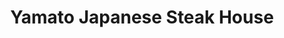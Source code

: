 ---
layout: place
title: "Yamato Japanese Steak House"
permalink: /indiana/new-albany/yamato-japanese-steak-house.html
stateAbbr: IN
stateName: Indiana
cityName: New Albany
seo:
  name: "Yamato Japanese Steak House"
  type: Restaurant
  links: https://yamatonewalbany.com/
description: "Looking for sushi in New Albany, Indiana? Check out Yamato Japanese Steak House for a delightful Japanese dining experience. Enjoy a variety of sushi and oth..."
place_id: ChIJdzE5J8VtaYgRsgso36Rc_dM
photos:
  - name: >-
      places/ChIJdzE5J8VtaYgRsgso36Rc_dM/photos/AeeoHcK2nvpKHhA_KV8d_GsQLX76bppZtIsKQXVUaPb4xqkQeiLpV6BdgTfqfstRRzTHWVFn_22UZef1SSy4wtv2ycNOM3jtnylCJGAsf9UFWNt7kcEyAGYJmFafuD1r70qAZO-xmcyUZF6scj16SLuNsK9XmXSIW2wvfTNttXma9q2vMuCbVv1tXv9gMOHYvTiwmtd1SL7lAsZK31YcOBxtS58KzjlmyXYA_nDZDDpe43TKa4ZHjgfMyc4pFIHep6dtO393buw7tUiHv3PguCQvPnczkxdrsLc17CotC1IyVhSsf7z1-0BPnOC8hAp1BUMn52DV16gYGOy2rA2dLGNNZIVR_Jv_lzv0IdjHi9II1QXeqAbOkcuAuDjCmxCnMsJIQ2YFonmW_MnKiHLPxz61ogLWxldfPZeRjnIO5O0ghkNCHrQu
    widthPx: 4032
    heightPx: 2268
    authorAttributions:
      - displayName: Robbie Lambert
        uri: https://maps.google.com/maps/contrib/115923490204074991796
        photoUri: >-
          https://lh3.googleusercontent.com/a-/ALV-UjWCkn9wThsXqMKgTh_mhH3s0y_lCUFB7cP9lpPa6hXwkK63eWCH=s100-p-k-no-mo
    flagContentUri: >-
      https://www.google.com/local/imagery/report/?cb_client=maps_api_places.places_api&image_key=!1e10!2sCIHM0ogKEICAgIDkmtzEvAE&hl=en-US
    googleMapsUri: >-
      https://www.google.com/maps/place//data=!3m4!1e2!3m2!1sCIHM0ogKEICAgIDkmtzEvAE!2e10!4m2!3m1!1s0x88696dc527393177:0xd3fd5ca4df280bb2
  - name: >-
      places/ChIJdzE5J8VtaYgRsgso36Rc_dM/photos/AeeoHcKs22ckHbn8P0_F9y-gqXcP5pZ-qu0al25ClGKpmsyJBQNTCBzGFyV3BvDqFFavLTzBMVfvDHCND5RHile9uiM4BOaj31rXw6qE-EQwfipWWFUQB834t_WaS79LmhDiS90V0in9EV81EjQkfZE29iQZ4m_rkabwuDzlMpudhmaytCcRiouyqGYqB5MN6cidpi20qjXn3vMzVq1DYLcbX5qAg3xINTdEZlGei-aQTbwMAglJ3ct4DMNrry-FRhhKrFg_m9US6lnLKeVyKqIico5AOLGipviCwjeoxxcFhAr-kA
    widthPx: 800
    heightPx: 600
    authorAttributions:
      - displayName: Yamato Japanese Steak House
        uri: https://maps.google.com/maps/contrib/115476647511305770904
        photoUri: >-
          https://lh3.googleusercontent.com/a/ACg8ocLjpXPVPVn7Mtlhv6e5kUPmhPInJwrDP3GOfWvOWgL_8FxYpg=s100-p-k-no-mo
    flagContentUri: >-
      https://www.google.com/local/imagery/report/?cb_client=maps_api_places.places_api&image_key=!1e10!2sAF1QipNOSLYEL_BI82hbU7hIqebPbJ9ejztUNCtIfDN6&hl=en-US
    googleMapsUri: >-
      https://www.google.com/maps/place//data=!3m4!1e2!3m2!1sAF1QipNOSLYEL_BI82hbU7hIqebPbJ9ejztUNCtIfDN6!2e10!4m2!3m1!1s0x88696dc527393177:0xd3fd5ca4df280bb2
  - name: >-
      places/ChIJdzE5J8VtaYgRsgso36Rc_dM/photos/AeeoHcIB0LEDzUCjhkPSGNg9G9rMbkOXi8c72lT3mHyIwGG9mnL-I9-_QuBE209620sRMgbErvG6V4DgSbTGTfbK15659KKSLEgJiNsQB_K8rO4POdu9lane48p2hgiyaT_HgMLz7Nto9Yr-OxxaQ3d2djHnz1Vlxnx2dTCF3lpgTsPksO6onwlx7YyupRsPqh4x7Ka1sglFYzPYuPL-nXwhuOYCOT6Tlb8CJ67vFInglyT2BJXLJEisNjD1R0mUNQ0zjS8ffRO1U79dBOPZlTpQhatBHq6VuVnU5tthirKN4BW6cZ1rsXY-dOgw51fImF1CDFAG77pW2lnugPjVgoxTgCoEh4Geex6WRvoshEF05Zue3epc5gb9sBHAs-_ZRhdJU-e3z5qZGm2vwUJMlul95us97sN_ah4M0zvtpafmJ2e-a69b
    widthPx: 3056
    heightPx: 3056
    authorAttributions:
      - displayName: Ryan Groves
        uri: https://maps.google.com/maps/contrib/115294179335812851167
        photoUri: >-
          https://lh3.googleusercontent.com/a-/ALV-UjV3yi-NxaOAbkOcN0393i8iXgBneixD81Gk3jR0UWGX0YuSWkCi=s100-p-k-no-mo
    flagContentUri: >-
      https://www.google.com/local/imagery/report/?cb_client=maps_api_places.places_api&image_key=!1e10!2sCIHM0ogKEICAgIDJhrbuyAE&hl=en-US
    googleMapsUri: >-
      https://www.google.com/maps/place//data=!3m4!1e2!3m2!1sCIHM0ogKEICAgIDJhrbuyAE!2e10!4m2!3m1!1s0x88696dc527393177:0xd3fd5ca4df280bb2
  - name: >-
      places/ChIJdzE5J8VtaYgRsgso36Rc_dM/photos/AeeoHcJT63ziStZUCnZjc067_wykX8MJIhrjD9FFllVA5qO8dqw2Fg0f73FXo3Wy874tjGoJrmbutFY_mJzPENC4PSdNMinAwlzH4iMQokdcLQQCGZEjOPr6XasT4emnVJSs9KNLZdVtv3zX_gcQXTm7Hior2UlqdfVgIauyuLIPBmbmncMCfbIyj3wRgUqdJOkbhdY3nyXCgnQgI1VgFeGJk9Gu8NQ0FobDi2XaDEeH1HgRWGlc0cEt4ByAx4oyK67hSiSjOADVZp_Y_SojiOWSU8_1KZvp9qQBeqQc8TS4UMWx9A
    widthPx: 2016
    heightPx: 1512
    authorAttributions:
      - displayName: Yamato Japanese Steak House
        uri: https://maps.google.com/maps/contrib/115476647511305770904
        photoUri: >-
          https://lh3.googleusercontent.com/a/ACg8ocLjpXPVPVn7Mtlhv6e5kUPmhPInJwrDP3GOfWvOWgL_8FxYpg=s100-p-k-no-mo
    flagContentUri: >-
      https://www.google.com/local/imagery/report/?cb_client=maps_api_places.places_api&image_key=!1e10!2sAF1QipOslNjePy_lXr2iTBI6YlzXDUPdggaPRq8emP_x&hl=en-US
    googleMapsUri: >-
      https://www.google.com/maps/place//data=!3m4!1e2!3m2!1sAF1QipOslNjePy_lXr2iTBI6YlzXDUPdggaPRq8emP_x!2e10!4m2!3m1!1s0x88696dc527393177:0xd3fd5ca4df280bb2
  - name: >-
      places/ChIJdzE5J8VtaYgRsgso36Rc_dM/photos/AeeoHcJglBu5WqLiEyV7xVfK4ZdMnjn6TlcMSAljzEWnqQJbhbfFBr4UGBO-t34ezPh5KA_3L7pP556qV4eJSmFANCsgo131CTxXKskWz6C3mGhHv0ARNKMAssBAJHD4Gxb_vOTCDD5po5xi6VQNDJRcnilDfFwmJ4cDAZcQckV9QaC8QIYMr-hHUIv7n9Gt0Dwx8dUXmpoaSObZ-AYdhMv9ECrglbz1m80zGXS3kljUcVbt6rGFSjTUuo-NViSJX66l5_TXy5zne9LJFwZBbL4z56nAAYGEJccQHCdvpSmc0QNBcQ
    widthPx: 1440
    heightPx: 1080
    authorAttributions:
      - displayName: Yamato Japanese Steak House
        uri: https://maps.google.com/maps/contrib/115476647511305770904
        photoUri: >-
          https://lh3.googleusercontent.com/a/ACg8ocLjpXPVPVn7Mtlhv6e5kUPmhPInJwrDP3GOfWvOWgL_8FxYpg=s100-p-k-no-mo
    flagContentUri: >-
      https://www.google.com/local/imagery/report/?cb_client=maps_api_places.places_api&image_key=!1e10!2sAF1QipOUK55NAP4zXTD8PkdrykvbpWhFNDSvle26bX4A&hl=en-US
    googleMapsUri: >-
      https://www.google.com/maps/place//data=!3m4!1e2!3m2!1sAF1QipOUK55NAP4zXTD8PkdrykvbpWhFNDSvle26bX4A!2e10!4m2!3m1!1s0x88696dc527393177:0xd3fd5ca4df280bb2
  - name: >-
      places/ChIJdzE5J8VtaYgRsgso36Rc_dM/photos/AeeoHcIO3aoEoFY0i1BckNEnyfCy34hRQAF5JzqzUKI3pSmNXIwxuf4P9rmX22Lnl_GUWf3fmN0DRcW7uhkKZ-Ga9LQVfvljhT5miubQLcXCespI4bJuG8V0j3QoKn8Eicybs41wbwQoiUcPEIpce2I_KsSdid4obLEju4FZg_qDzMjBeopZqYhjieraRHbRs_A3vlqdeqBQz2N5aPk34LRXHoQ67Rb4iT4uuuCTSYYvOLK7xeNsGD9Vyj2jf0ugPUm-6mfh5ECUeA5f8HnoHblxRUKp64Gmkv0qJ7-92wZVvsILWQ
    widthPx: 4032
    heightPx: 3024
    authorAttributions:
      - displayName: Yamato Japanese Steak House
        uri: https://maps.google.com/maps/contrib/115476647511305770904
        photoUri: >-
          https://lh3.googleusercontent.com/a/ACg8ocLjpXPVPVn7Mtlhv6e5kUPmhPInJwrDP3GOfWvOWgL_8FxYpg=s100-p-k-no-mo
    flagContentUri: >-
      https://www.google.com/local/imagery/report/?cb_client=maps_api_places.places_api&image_key=!1e10!2sAF1QipPZJesD0oYmasKoPz6IRfm10-m_5znkgG3-p_5P&hl=en-US
    googleMapsUri: >-
      https://www.google.com/maps/place//data=!3m4!1e2!3m2!1sAF1QipPZJesD0oYmasKoPz6IRfm10-m_5znkgG3-p_5P!2e10!4m2!3m1!1s0x88696dc527393177:0xd3fd5ca4df280bb2
  - name: >-
      places/ChIJdzE5J8VtaYgRsgso36Rc_dM/photos/AeeoHcIt3YExw1x_vZLyNLBWbfVLjTOuvgReUNyPTlWGS6AG9mjenq08f5TaPQsr2lUBmUBRVBz1pM-UamLXIOtEczPmJhlGRdiXrqb21Q5KMi2C6ahIx6CbTYVi0v87yHL6CSPWc17aLGS7FG6MYe3a5QOm5Z2keDNFu0uonifEcsK4_UjX3-GZI_CDv2Lqjc7eTljblVXFZtXy8-9m_lQZCgBuvXzQo83O_kw7daZI69tr2vpEnFFX8377vRP9e4lQo8moXAWKkfzpyAUNOubnkL7XndmAy5Jp6an3j5TZP36DqQ
    widthPx: 4032
    heightPx: 3024
    authorAttributions:
      - displayName: Yamato Japanese Steak House
        uri: https://maps.google.com/maps/contrib/115476647511305770904
        photoUri: >-
          https://lh3.googleusercontent.com/a/ACg8ocLjpXPVPVn7Mtlhv6e5kUPmhPInJwrDP3GOfWvOWgL_8FxYpg=s100-p-k-no-mo
    flagContentUri: >-
      https://www.google.com/local/imagery/report/?cb_client=maps_api_places.places_api&image_key=!1e10!2sAF1QipPpIRt1AywyWCRgs0x2F3AcPBc93OthFvwVDRjU&hl=en-US
    googleMapsUri: >-
      https://www.google.com/maps/place//data=!3m4!1e2!3m2!1sAF1QipPpIRt1AywyWCRgs0x2F3AcPBc93OthFvwVDRjU!2e10!4m2!3m1!1s0x88696dc527393177:0xd3fd5ca4df280bb2
  - name: >-
      places/ChIJdzE5J8VtaYgRsgso36Rc_dM/photos/AeeoHcIeIeFGAXRcH1E7k0nmRZ5LxkaRw__z87gfNrwYkhJfnphnWVgTy9f97MuT6_wyeePsVHDQSPCCEAThpxoxT6iqsvF2kSHUP3YX_QCJfXIV-6Xvl0wDfBrgOCvQLl8XFzkDr1kGDc6m8sxEp8YemWrelOS2BOZ7Qjjbs7f5tEKc-plNWzDOFpMnGteaZ-lTd9g__0uGPWMYvtMzR3qNDsraVJx-dOkIK-SbQfAUE5uUEt-L3CQmXHvbkEntC7W8osuT3O-_w8_sO6cYMZ1VjY7sDKOoMhKqzQKFqv9-3G1Z5-pqXQRSke9sI6ZtCjdS6i-QZtVcI6ldi-HwEmTx7QHcIIA7_rlBuDuvJ94aYS5RQ9i1RhWSwisJ5f0LAXseMfHwugEBy1aQj_biFtj4lITbyIapOHzufoN8cB0jLVj-bbk
    widthPx: 3024
    heightPx: 4032
    authorAttributions:
      - displayName: Billy meredith
        uri: https://maps.google.com/maps/contrib/110254728309297430615
        photoUri: >-
          https://lh3.googleusercontent.com/a-/ALV-UjUZCHSNfFsJAxeDqwGixSBk_0G7su7JThhRLbynzWMlK0mAgfo0=s100-p-k-no-mo
    flagContentUri: >-
      https://www.google.com/local/imagery/report/?cb_client=maps_api_places.places_api&image_key=!1e10!2sCIHM0ogKEICAgID6mr-Q3AE&hl=en-US
    googleMapsUri: >-
      https://www.google.com/maps/place//data=!3m4!1e2!3m2!1sCIHM0ogKEICAgID6mr-Q3AE!2e10!4m2!3m1!1s0x88696dc527393177:0xd3fd5ca4df280bb2
  - name: >-
      places/ChIJdzE5J8VtaYgRsgso36Rc_dM/photos/AeeoHcIJ1HOBM8QpnSCdHAS4vNphOhP-_Ly0buNOFhqu0wakv-jvwSoPK-pVbx1B8fDqln-POrysSL_2iuTLQktcoxRJQ9lyPG71hw2xaIEKjt6TWQzP83MHwSuy9HCqTmbyYY3AJiCuQZ6jQxnvUNGNowOpO6gOAElmlHHVlJSqJjfnaabUqDyeSSIZavf-xw0MgRkU4CQ-hHKm10rJEo2g0ecNJQ_E8CNeIn_VevOoHnbWqmWVa5e2Pghc3QGJDG83KbLRwE6eLsfhJkoiQuQC_xEWUDPl57zafJLdhyCjD1S10izakwYTLlLTBvvlA-YKUj1luoUGgxhNxMDZQSVojjVrKM2TBXNLDtT_WwxUigmfzyQ5x_5EbuWFrrnXss5wT_qHzA83y2BForRmI_kK1pVoi7MnmkpQgTL1681eZgoVaw
    widthPx: 3060
    heightPx: 4080
    authorAttributions:
      - displayName: Amy Mercurio
        uri: https://maps.google.com/maps/contrib/110211680599256912347
        photoUri: >-
          https://lh3.googleusercontent.com/a-/ALV-UjUULD-LH2gakrm4_pCocHIpT0t5PolUIQDaG5Y_YKdIEEVySCgr=s100-p-k-no-mo
    flagContentUri: >-
      https://www.google.com/local/imagery/report/?cb_client=maps_api_places.places_api&image_key=!1e10!2sCIHM0ogKEICAgIC9qcDYPA&hl=en-US
    googleMapsUri: >-
      https://www.google.com/maps/place//data=!3m4!1e2!3m2!1sCIHM0ogKEICAgIC9qcDYPA!2e10!4m2!3m1!1s0x88696dc527393177:0xd3fd5ca4df280bb2
  - name: >-
      places/ChIJdzE5J8VtaYgRsgso36Rc_dM/photos/AeeoHcJYEt6SkZBXCoEuiTEhw6bc9nedNrr-At7mJSrDBSghHalNETnGfAwgS2ttzGmbxJ4fCCwxTdWUWfFVtQ1fsi2cFDBF-dDEnXndfeDBT8p5EhdaIglCyTrON1_SMKrRGO_f6xC2G9bmFp7UpSYPxzz10-mbLg_ROtHBh8Tl-u-PdILSvEtXdx5TUxN9O-wRdkMHvpTTtXmcGziqMfyZqU-8ElYVU01AzKO20AbIrHFdSDeiVFzfjKGRfSxFOcMQ_PY4xnjHP6eCx1bVp_SBD_kW0rRge6hLLUUfXi26TX-Ek5PnyseDorxPaMovFd_LR0Ae6ijmhQznFX849Ws4SxhLV7VbeKIRibJDb-UhVwXOcZo-8jTUGWY4ej1_YHPFYHyvcTaqq19amGTtsZTKsc_8nLaev1yW8MjKG0ikS7fOkRXSYoExDoGffl-3ctvB
    widthPx: 4000
    heightPx: 3000
    authorAttributions:
      - displayName: Kendra Zumhingst
        uri: https://maps.google.com/maps/contrib/113217104929726858830
        photoUri: >-
          https://lh3.googleusercontent.com/a-/ALV-UjWK_ZodAMdOS_gO7znjz0LEbKCdgij2MUJ9VZjGE6BeVRQAYtVAIQ=s100-p-k-no-mo
    flagContentUri: >-
      https://www.google.com/local/imagery/report/?cb_client=maps_api_places.places_api&image_key=!1e10!2sCIABIhAGbyfQvhT4IGfgkGQAAaCy&hl=en-US
    googleMapsUri: >-
      https://www.google.com/maps/place//data=!3m4!1e2!3m2!1sCIABIhAGbyfQvhT4IGfgkGQAAaCy!2e10!4m2!3m1!1s0x88696dc527393177:0xd3fd5ca4df280bb2
address: 345 New Albany Plaza, New Albany, IN 47150, USA
street: 345 New Albany Plaza
city: New Albany
state: IN
zip: '47150'
country: USA
neighborhood: null
latitude: '38.306752'
longitude: '-85.838012'
accessibility_options:
  wheelchairAccessibleParking: true
  wheelchairAccessibleEntrance: true
  wheelchairAccessibleSeating: true
business_status: OPERATIONAL
name: Yamato Japanese Steak House
google_maps_links:
  directionsUri: >-
    https://www.google.com/maps/dir//''/data=!4m7!4m6!1m1!4e2!1m2!1m1!1s0x88696dc527393177:0xd3fd5ca4df280bb2!3e0
  placeUri: https://maps.google.com/?cid=15275467374298926002
  writeAReviewUri: >-
    https://www.google.com/maps/place//data=!4m3!3m2!1s0x88696dc527393177:0xd3fd5ca4df280bb2!12e1
  reviewsUri: >-
    https://www.google.com/maps/place//data=!4m4!3m3!1s0x88696dc527393177:0xd3fd5ca4df280bb2!9m1!1b1
  photosUri: >-
    https://www.google.com/maps/place//data=!4m3!3m2!1s0x88696dc527393177:0xd3fd5ca4df280bb2!10e5
primary_type: Japanese Restaurant
opening_hours:
  regular: null
  current: null
secondary_opening_hours:
  regular:
    weekdayDescriptions: null
    type: null
  current:
    weekdayDescriptions: null
    type: null
phone: (812) 590-1380
price_level: PRICE_LEVEL_MODERATE
price_range: $10 &ndash; $20
rating: '4.2'
rating_count: 329
website: https://yamatonewalbany.com/
reviews: null
parking_options: null
payment_options: null
allow_dogs: null
curbside_pickup: null
delivery: null
dine_in: null
good_for_children: null
good_for_groups: null
good_for_sports: null
live_music: null
menu_for_children: null
outdoor_seating: null
reservable: null
restroom: null
serves_beer: null
serves_breakfast: null
serves_brunch: null
serves_cocktails: null
serves_coffee: null
serves_dinner: null
serves_dessert: null
serves_lunch: null
serves_vegetarian_food: null
serves_wine: null
takeout: null
summary: null

---